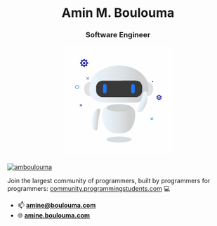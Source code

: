 <h1 align="center">Amin M. Boulouma</h1>
<h3 align="center">Software Engineer</h3>
<p align= "center"><img src="https://github.com/amboulouma/amboulouma/blob/master/animation.gif" width="250" height="250"></p>

<p align="left"> <a href="https://twitter.com/amboulouma" target="blank"><img src="https://img.shields.io/twitter/follow/amboulouma?logo=twitter&style=for-the-badge" alt="amboulouma" /></a> </p>

Join the largest community of programmers, built by programmers for programmers: [community.programmingstudents.com](community.programmingstudents.com) 💻

- 📫 **amine@boulouma.com**
- 🌐 **[amine.boulouma.com](https://amine.boulouma.com)**
